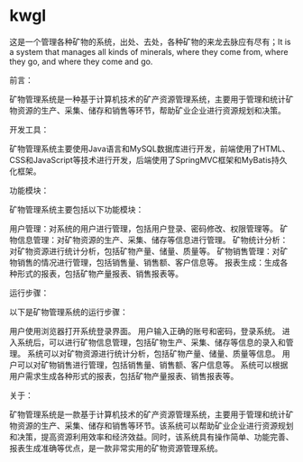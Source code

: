 # kwgl
这是一个管理各种矿物的系统，出处、去处，各种矿物的来龙去脉应有尽有；It is a system that manages all kinds of minerals, where they come from, where they go, and where they come and go.

前言：

矿物管理系统是一种基于计算机技术的矿产资源管理系统，主要用于管理和统计矿物资源的生产、采集、储存和销售等环节，帮助矿业企业进行资源规划和决策。

开发工具：

矿物管理系统主要使用Java语言和MySQL数据库进行开发，前端使用了HTML、CSS和JavaScript等技术进行开发，后端使用了SpringMVC框架和MyBatis持久化框架。

功能模块：

矿物管理系统主要包括以下功能模块：

用户管理：对系统的用户进行管理，包括用户登录、密码修改、权限管理等。
矿物信息管理：对矿物资源的生产、采集、储存等信息进行管理。
矿物统计分析：对矿物资源进行统计分析，包括矿物产量、储量、质量等。
矿物销售管理：对矿物销售的情况进行管理，包括销售量、销售额、客户信息等。
报表生成：生成各种形式的报表，包括矿物产量报表、销售报表等。

运行步骤：

以下是矿物管理系统的运行步骤：

用户使用浏览器打开系统登录界面。
用户输入正确的账号和密码，登录系统。
进入系统后，可以进行矿物信息管理，包括矿物生产、采集、储存等信息的录入和管理。
系统可以对矿物资源进行统计分析，包括矿物产量、储量、质量等信息。
用户可以对矿物销售进行管理，包括销售量、销售额、客户信息等。
系统可以根据用户需求生成各种形式的报表，包括矿物产量报表、销售报表等。

关于：

矿物管理系统是一款基于计算机技术的矿产资源管理系统，主要用于管理和统计矿物资源的生产、采集、储存和销售等环节。该系统可以帮助矿业企业进行资源规划和决策，提高资源利用效率和经济效益。同时，该系统具有操作简单、功能完善、报表生成准确等优点，是一款非常实用的矿物资源管理系统。
